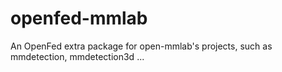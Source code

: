 # openfed-mmlab
An OpenFed extra package for open-mmlab's projects, such as mmdetection, mmdetection3d ...
